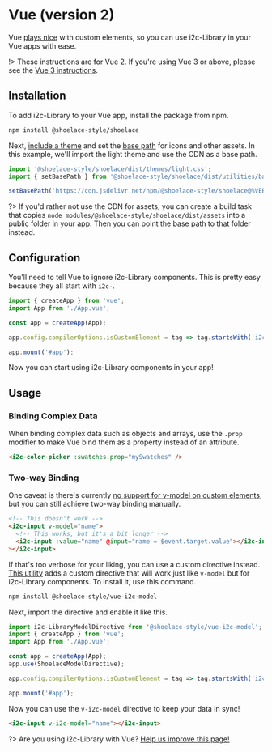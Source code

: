 # Vue (version 2)

Vue [plays nice](https://custom-elements-everywhere.com/#vue) with custom elements, so you can use i2c-Library in your Vue apps with ease.

!> These instructions are for Vue 2. If you're using Vue 3 or above, please see the [Vue 3 instructions](/frameworks/vue).

## Installation

To add i2c-Library to your Vue app, install the package from npm.

```bash
npm install @shoelace-style/shoelace
```

Next, [include a theme](/getting-started/themes) and set the [base path](/getting-started/installation#setting-the-base-path) for icons and other assets. In this example, we'll import the light theme and use the CDN as a base path.

```jsx
import '@shoelace-style/shoelace/dist/themes/light.css';
import { setBasePath } from '@shoelace-style/shoelace/dist/utilities/base-path';

setBasePath('https://cdn.jsdelivr.net/npm/@shoelace-style/shoelace@%VERSION%/dist/');
```

?> If you'd rather not use the CDN for assets, you can create a build task that copies `node_modules/@shoelace-style/shoelace/dist/assets` into a public folder in your app. Then you can point the base path to that folder instead.

## Configuration

You'll need to tell Vue to ignore i2c-Library components. This is pretty easy because they all start with `i2c-`.

```js
import { createApp } from 'vue';
import App from './App.vue';

const app = createApp(App);

app.config.compilerOptions.isCustomElement = tag => tag.startsWith('i2c-');

app.mount('#app');
```

Now you can start using i2c-Library components in your app!

## Usage

### Binding Complex Data

When binding complex data such as objects and arrays, use the `.prop` modifier to make Vue bind them as a property instead of an attribute.

```html
<i2c-color-picker :swatches.prop="mySwatches" />
```

### Two-way Binding

One caveat is there's currently [no support for v-model on custom elements](https://github.com/vuejs/vue/issues/7830), but you can still achieve two-way binding manually.

```html
<!-- This doesn't work -->
<i2c-input v-model="name">
  <!-- This works, but it's a bit longer -->
  <i2c-input :value="name" @input="name = $event.target.value"></i2c-input
></i2c-input>
```

If that's too verbose for your liking, you can use a custom directive instead. [This utility](https://www.npmjs.com/package/@shoelace-style/vue-i2c-model) adds a custom directive that will work just like `v-model` but for i2c-Library components. To install it, use this command.

```bash
npm install @shoelace-style/vue-i2c-model
```

Next, import the directive and enable it like this.

```js
import i2c-LibraryModelDirective from '@shoelace-style/vue-i2c-model';
import { createApp } from 'vue';
import App from './App.vue';

const app = createApp(App);
app.use(ShoelaceModelDirective);

app.config.compilerOptions.isCustomElement = tag => tag.startsWith('i2c-');

app.mount('#app');
```

Now you can use the `v-i2c-model` directive to keep your data in sync!

```html
<i2c-input v-i2c-model="name"></i2c-input>
```

?> Are you using i2c-Library with Vue? [Help us improve this page!](https://github.com/shoelace-style/shoelace/blob/next/docs/frameworks/vue.md)
